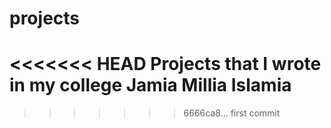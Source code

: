 # projects
<<<<<<< HEAD
Projects that I wrote in my college Jamia Millia Islamia
=======
>>>>>>> 6666ca8... first commit
